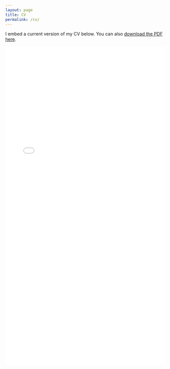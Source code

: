 ```yaml
---
layout: page
title: CV
permalink: /cv/
---
```


I embed a current version of my CV below. You can also [download the PDF here](/docs/yejz-cv.pdf).

<iframe src="/docs/yejz-cv.pdf" class="gde-frame" style="height: 1000px; width: 100%; border: none;" scrolling="yes"></iframe>

<!-- {% include embedpdf.html code="f5p4nwg73ruxbho/svm-cv.pdf" width=100 height=800 %} -->

